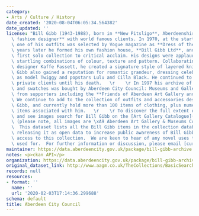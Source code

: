 ```yaml
---
category:
- Arts / Culture / History
date_created: '2020-08-04T06:05:34.564382'
date_updated: ''
license: "Bill Gibb (1943-1988), born in **New Pitsligo**, Aberdeenshire, was an **international\
  \ fashion designer** with world famous clients. In 1970, at the start of his career,\
  \ one of his outfits was selected by Vogue magazine as **Dress of the Year**. Two\
  \ years later he formed his own fashion house, **Bill Gibb Ltd**, and launched his\
  \ first solo collection to critical acclaim. His designs were applauded for their\
  \ startling combinations of colour, texture and pattern. Collaborating with knitwear\
  \ designer Kaffe Fassett, he created a signature style of layered knits for women.\
  \ Gibb also gained a reputation for romantic grandeur, dressing celebrities such\
  \ as model Twiggy and popstars Lulu and Cilla Black. He continued to design for\
  \ private clients until his death.   \r    \r In 1997 his archive of sketched designs\
  \ and swatches was bought by Aberdeen City Council: Museums and Gallery with help\
  \ from supporters including the **Friends of Aberdeen Art Gallery and Museums**.\
  \ We continue to add to the collection of outfits and accessories designed by Bill\
  \ Gibb, and currently hold more than 100 items of clothing, plus numerous other\
  \ items associated with him.   \r    \r To discover the full extent of the collection\
  \ and see images search for Bill Gibb on the [Art Gallery Catalogue](http://www.aagm.co.uk/TheCollections/BasicSearch.aspx?dosearch=y&Artists=Gibb+Bill&Title=&chat=)\
  \ (please note, all images are \xA9 Aberdeen Art Gallery & Museums Collections).\
  \  This dataset lists all the Bill Gibb items in the collection database.  We are\
  \ releasing it as open data to increase public awareness of Bill Gibb, and increase\
  \ access to this collection.  We are keen to hear of any novel uses this data is\
  \ used for.  For further information or discussion, please email [curators@aberdeencity.gov.uk](mailto:curators@aberdeencity.gov.uk)."
maintainer: https://data.aberdeencity.gov.uk/package/bill-gibb-archive
notes: <p>ckan API</p>
organization: https://data.aberdeencity.gov.uk/package/bill-gibb-archive
original_dataset_link: http://www.aagm.co.uk/TheCollections/BasicSearch.aspx?dosearch=y&Artists=Gibb+Bill&Title=&chat=
records: null
resources:
- format: ''
  name: ''
  url: '2020-02-03T17:14:36.299688'
schema: default
title: Aberdeen City Council
---
```


